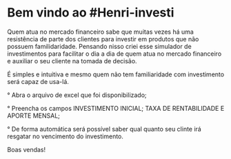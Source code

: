 # Bem vindo ao #Henri-investi

Quem atua no mercado financeiro sabe que muitas vezes há uma resistência de parte dos clientes para investir em produtos que não possuem familidaridade. 
Pensando nisso criei esse simulador de investimentos para facilitar o dia a dia de quem atua no mercado financeiro e auxiliar o seu cliente na tomada de decisão.

É simples e intuitiva e mesmo quem não tem familiaridade com investimento será capaz de usa-lá.

° Abra o arquivo de excel que foi disponibilizado;

° Preencha os campos INVESTIMENTO INICIAL; TAXA DE RENTABILIDADE E APORTE MENSAL;

° De forma automática será possível saber qual quanto seu clinte irá resgatar no vencimento do investimento.


Boas vendas! 
